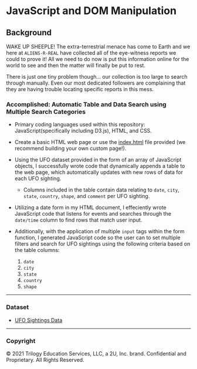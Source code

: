# JavaScript and DOM Manipulation

## Background

WAKE UP SHEEPLE! The extra-terrestrial menace has come to Earth and we here at `ALIENS-R-REAL` have collected all of the eye-witness reports we could to prove it! All we need to do now is put this information online for the world to see and then the matter will finally be put to rest.

There is just one tiny problem though... our collection is too large to search through manually. Even our most dedicated followers are complaining that they are having trouble locating specific reports in this mess.

### Accomplished: Automatic Table and Data Search using Multiple Search Categories

* Primary coding languages used within this repository: JavaScript(specifically including D3.js), HTML, and CSS.

* Create a basic HTML web page or use the [index.html](StarterCode/index.html) file provided (we recommend building your own custom page!).

* Using the UFO dataset provided in the form of an array of JavaScript objects, I successfully wrote code that dynamically appends a table to the web page, which automatically updates with new rows of data for each UFO sighting.

  * Columns included in the table contain data relating to `date`, `city`, `state`, `country`, `shape`, and `comment` per UFO sighting.

* Utilizing a date form in my HTML document, I effeciently wrote JavaScript code that listens for events and searches through the `date/time` column to find rows that match user input.


* Additionally, with the application of multiple `input` tags within the form function, I generated JavaScript code so the user can to set multiple filters and search for UFO sightings using the following criteria based on the table columns:

  1. `date`
  2. `city`
  3. `state`
  4. `country`
  5. `shape`

- - -

### Dataset

* [UFO Sightings Data](StarterCode/static/js/data.js)

- - -

### Copyright

© 2021 Trilogy Education Services, LLC, a 2U, Inc. brand. Confidential and Proprietary. All Rights Reserved.
